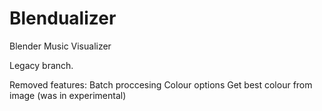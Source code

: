 # Blendualizer
Blender Music Visualizer

Legacy branch.

Removed features:
Batch proccesing
Colour options
Get best colour from image (was in experimental)